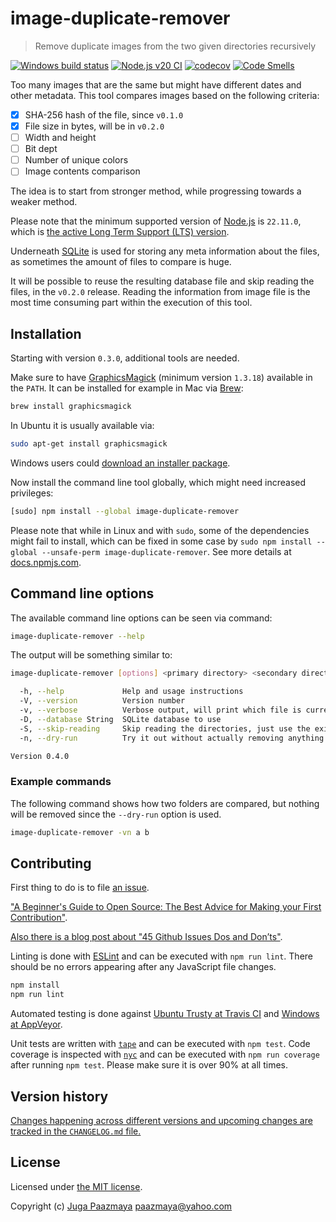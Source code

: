 # image-duplicate-remover

> Remove duplicate images from the two given directories recursively

[![Windows build status](https://ci.appveyor.com/api/projects/status/gmjc0bi0bbydb667/branch/master?svg=true)](https://ci.appveyor.com/project/paazmaya/image-duplicate-remover/branch/master)
[![Node.js v20 CI](https://github.com/paazmaya/image-duplicate-remover/actions/workflows/linting-and-unit-testing.yml/badge.svg)](https://github.com/paazmaya/image-duplicate-remover/actions/workflows/linting-and-unit-testing.yml)
[![codecov](https://codecov.io/gh/paazmaya/image-duplicate-remover/branch/master/graph/badge.svg)](https://codecov.io/gh/paazmaya/image-duplicate-remover)
[![Code Smells](https://sonarcloud.io/api/project_badges/measure?project=paazmaya_image-duplicate-remover&metric=code_smells)](https://sonarcloud.io/dashboard?id=paazmaya_image-duplicate-remover)

Too many images that are the same but might have different dates and other metadata.
This tool compares images based on the following criteria:

* [x] SHA-256 hash of the file, since `v0.1.0`
* [x] File size in bytes, will be in `v0.2.0`
* [ ] Width and height
* [ ] Bit dept
* [ ] Number of unique colors
* [ ] Image contents comparison

The idea is to start from stronger method, while progressing towards a weaker method.

Please note that the minimum supported version of [Node.js](https://nodejs.org/en/) is `22.11.0`, which is [the active Long Term Support (LTS) version](https://github.com/nodejs/Release#release-schedule).

Underneath [SQLite](https://github.com/JoshuaWise/better-sqlite3) is used for storing any meta information about the files,
as sometimes the amount of files to compare is huge.

It will be possible to reuse the resulting database file and skip reading the files, in the `v0.2.0` release.
Reading the information from image file is the most time consuming part within the execution of this tool.

## Installation

Starting with version `0.3.0`, additional tools are needed.

Make sure to have [GraphicsMagick](http://www.graphicsmagick.org/) (minimum version `1.3.18`) available in the `PATH`.
It can be installed for example in Mac via [Brew](http://brew.sh):

```sh
brew install graphicsmagick
```

In Ubuntu it is usually available via:

```sh
sudo apt-get install graphicsmagick
```

Windows users could [download an installer package](http://www.graphicsmagick.org/INSTALL-windows.html#installing-using-installer-package).

Now install the command line tool globally, which might need increased privileges:

```sh
[sudo] npm install --global image-duplicate-remover
```

Please note that while in Linux and with `sudo`, some of the dependencies might fail to install,
which can be fixed in some case by `sudo npm install --global --unsafe-perm image-duplicate-remover`.
See more details at [docs.npmjs.com](https://docs.npmjs.com/misc/config#unsafe-perm).

## Command line options

The available command line options can be seen via command:

```sh
image-duplicate-remover --help
```

The output will be something similar to:

```sh
image-duplicate-remover [options] <primary directory> <secondary directory>

  -h, --help             Help and usage instructions
  -V, --version          Version number
  -v, --verbose          Verbose output, will print which file is currently being processed
  -D, --database String  SQLite database to use
  -S, --skip-reading     Skip reading the directories, just use the existing database. Requires database
  -n, --dry-run          Try it out without actually removing anything

Version 0.4.0
```

### Example commands

The following command shows how two folders are compared, but nothing will be removed since the `--dry-run` option is used.

```sh
image-duplicate-remover -vn a b
```

## Contributing

First thing to do is to file [an issue](https://github.com/paazmaya/image-duplicate-remover/issues).

["A Beginner's Guide to Open Source: The Best Advice for Making your First Contribution"](http://www.erikaheidi.com/blog/a-beginners-guide-to-open-source-the-best-advice-for-making-your-first-contribution/).

[Also there is a blog post about "45 Github Issues Dos and Don’ts"](https://davidwalsh.name/45-github-issues-dos-donts).

Linting is done with [ESLint](http://eslint.org) and can be executed with `npm run lint`.
There should be no errors appearing after any JavaScript file changes.

```sh
npm install
npm run lint
```

Automated testing is done against [Ubuntu Trusty at Travis CI](https://app.travis-ci.com/paazmaya/image-duplicate-remover/)
and [Windows at AppVeyor](https://ci.appveyor.com/project/paazmaya/image-duplicate-remover).

Unit tests are written with [`tape`](https://github.com/substack/tape) and can be executed with `npm test`.
Code coverage is inspected with [`nyc`](https://github.com/istanbuljs/nyc) and
can be executed with `npm run coverage` after running `npm test`.
Please make sure it is over 90% at all times.

## Version history

[Changes happening across different versions and upcoming changes are tracked in the `CHANGELOG.md` file.](CHANGELOG.md)

## License

Licensed under [the MIT license](LICENSE).

Copyright (c) [Juga Paazmaya](https://paazmaya.fi) <paazmaya@yahoo.com>
